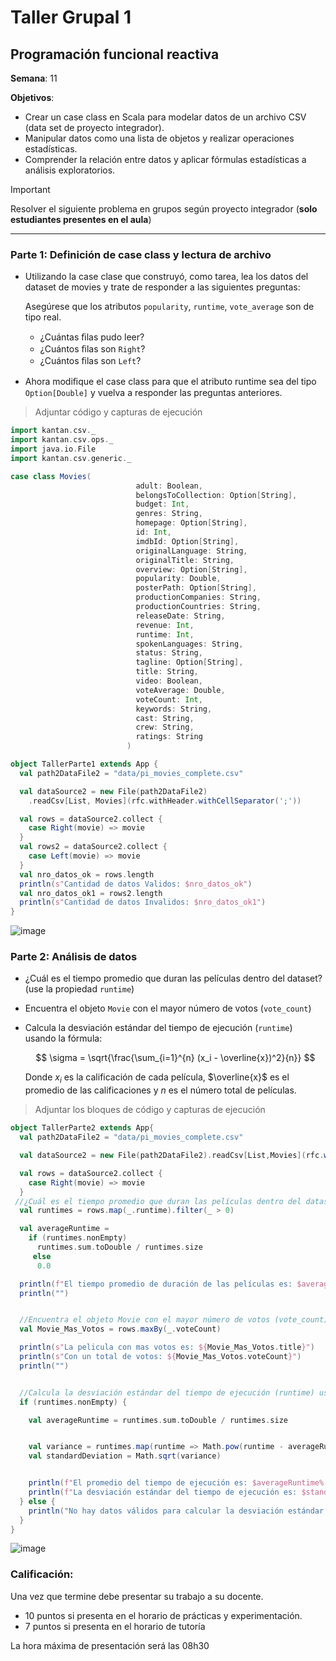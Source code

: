 # Taller Grupal  1
## Programación funcional reactiva

**Semana**: 11

**Objetivos**:

- Crear un case class en Scala para modelar datos de un archivo CSV (data set de proyecto integrador).
- Manipular datos como una lista de objetos y realizar operaciones estadísticas.
- Comprender la relación entre datos y aplicar fórmulas estadísticas a análisis exploratorios.

> [!IMPORTANT]
> Resolver el siguiente problema en grupos según proyecto integrador (**solo estudiantes presentes en el aula**)

***



### Parte 1: Definición de case class y lectura de archivo

- Utilizando la case clase que construyó, como tarea, lea los datos del dataset de movies y trate de responder a las siguientes preguntas:

  Asegúrese que los atributos `popularity`, `runtime`, `vote_average` son de tipo real.

  - ¿Cuántas ﬁlas pudo leer?
  - ¿Cuántos ﬁlas son `Right`?
  - ¿Cuántos ﬁlas son `Left`?

- Ahora modiﬁque el case class para que el atributo runtime sea del tipo
`Option[Double]` y vuelva a responder las preguntas anteriores.


> Adjuntar código y capturas de ejecución
```Scala
import kantan.csv._
import kantan.csv.ops._
import java.io.File
import kantan.csv.generic._

case class Movies(
                            adult: Boolean,
                            belongsToCollection: Option[String],
                            budget: Int,
                            genres: String,
                            homepage: Option[String],
                            id: Int,
                            imdbId: Option[String],
                            originalLanguage: String,
                            originalTitle: String,
                            overview: Option[String],
                            popularity: Double,
                            posterPath: Option[String],
                            productionCompanies: String,
                            productionCountries: String,
                            releaseDate: String,
                            revenue: Int,
                            runtime: Int,
                            spokenLanguages: String,
                            status: String,
                            tagline: Option[String],
                            title: String,
                            video: Boolean,
                            voteAverage: Double,
                            voteCount: Int,
                            keywords: String,
                            cast: String,
                            crew: String,
                            ratings: String
                          )

object TallerParte1 extends App {
  val path2DataFile2 = "data/pi_movies_complete.csv"

  val dataSource2 = new File(path2DataFile2)
    .readCsv[List, Movies](rfc.withHeader.withCellSeparator(';'))

  val rows = dataSource2.collect {
    case Right(movie) => movie
  }
  val rows2 = dataSource2.collect {
    case Left(movie) => movie
  }
  val nro_datos_ok = rows.length
  println(s"Cantidad de datos Validos: $nro_datos_ok")
  val nro_datos_ok1 = rows2.length
  println(s"Cantidad de datos Invalidos: $nro_datos_ok1")
}
```

![image](https://github.com/user-attachments/assets/96df3fcb-2a95-4bc9-aeb6-180652ebaf33)


### Parte 2: Análisis de datos

- ¿Cuál es el tiempo promedio que duran las películas dentro del dataset? (use la propiedad `runtime`)
- Encuentra el objeto `Movie` con el mayor número de votos (`vote_count`)
- Calcula la desviación estándar del tiempo de ejecución (`runtime`) usando la fórmula:

  $$
  \sigma = \sqrt{\frac{\sum_{i=1}^{n} (x_i - \overline{x})^2}{n}}
  $$

  Donde $x_i$ es la calificación de cada película, $\overline{x}$ es el promedio de las calificaciones y $n$ es el número total de películas.

> Adjuntar los bloques de código y capturas de ejecución

```Scala
object TallerParte2 extends App{
  val path2DataFile2 = "data/pi_movies_complete.csv"

  val dataSource2 = new File(path2DataFile2).readCsv[List,Movies](rfc.withHeader(true).withCellSeparator(';'))

  val rows = dataSource2.collect {
    case Right(movie) => movie
  }
 //¿Cuál es el tiempo promedio que duran las películas dentro del dataset? (use la propiedad runtime)
  val runtimes = rows.map(_.runtime).filter(_ > 0)

  val averageRuntime =
    if (runtimes.nonEmpty)
      runtimes.sum.toDouble / runtimes.size
     else
      0.0

  println(f"El tiempo promedio de duración de las películas es: $averageRuntime%.2f minutos")
  println("")


  //Encuentra el objeto Movie con el mayor número de votos (vote_count)
  val Movie_Mas_Votos = rows.maxBy(_.voteCount)

  println(s"La pelicula con mas votos es: ${Movie_Mas_Votos.title}")
  println(s"Con un total de votos: ${Movie_Mas_Votos.voteCount}")
  println("")


  //Calcula la desviación estándar del tiempo de ejecución (runtime) usando la fórmula:
  if (runtimes.nonEmpty) {

    val averageRuntime = runtimes.sum.toDouble / runtimes.size


    val variance = runtimes.map(runtime => Math.pow(runtime - averageRuntime, 2)).sum / runtimes.size
    val standardDeviation = Math.sqrt(variance)


    println(f"El promedio del tiempo de ejecución es: $averageRuntime%.2f minutos")
    println(f"La desviación estándar del tiempo de ejecución es: $standardDeviation%.2f minutos")
  } else {
    println("No hay datos válidos para calcular la desviación estándar.")
  }
}
```
![image](https://github.com/user-attachments/assets/64b587c3-1cb4-4929-85e5-b750dfa5778d)

### Calificación:

Una vez que termine debe presentar su trabajo a su docente.

- 10 puntos si presenta en el horario de prácticas y experimentación.
- 7 puntos si presenta en el horario de tutoría

La hora máxima de presentación será las 08h30

